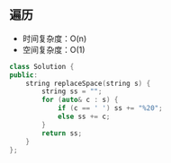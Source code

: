 ## 遍历

- 时间复杂度：O(n)
- 空间复杂度：O(1)

```c++
class Solution {
public:
    string replaceSpace(string s) {
        string ss = "";
        for (auto& c : s) {
            if (c == ' ') ss += "%20";
            else ss += c;
        }
        return ss;
    }
};
```
